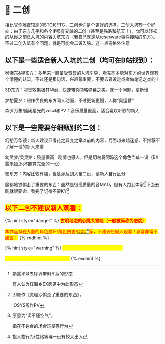 # 💠 二创

相比官作难度较高的STG和FTG，二创也许是个更好的选择。二创入坑有一个好处：由于东方几乎和各个IP都有交融的二创（甚至是铁路和航天！），你可以轻松的从你之前已入坑的内容入坑东方（我自己就是从resenware事件接触的东方）。不过二创入坑有个问题，就是可能会二设入脑。这一点需格外注意

## 以下是一些适合新人入坑的二创（均可在B站找到）：

猴懂东&猩东方：多年来一直备受赞誉的入坑引导，看完基本能对东方的世界观有个清楚的认知。不过还是那句话，兴趣最重要，不要去背设定或者做笔记之类的！

3D东方：视觉效果极其华丽，快速带你领略弹幕之美。就一个问题，更新慢

梦想夏乡：制作优良的东方同人动画，不过更新更慢，人称“奥运番”

森罗万象/幽闭星光的vocal和PV：音乐质量很高，适合喜欢听歌的新人

## 以下是一些需要仔细甄别的二创：

幻想万华镜：新人建议只看花之异变之章以前的内容，后面越来越迷惑，不推荐不了解一设的新人来看

幼灵梦/灵灵梦：质量很高，剧情也感人，但是切勿将阿妈这个角色当成一设（EX露米娅[^1]也不能算完全的一设）

梗东方：内容比较有趣，但是涉及到大量二设，请新人自行区分

魔都地铁偷走了重要的东西：虽然是很高质量的音MAD，但有人跑到本家[^2]下面去刷就很要命。看完了记得不要KY[^3]

## <mark style="color:red;">以下二创不建议新人观看：</mark>

{% hint style="danger" %}
<mark style="color:red;">**古明地恋的心跳大冒险（一般被简称为恋跳）**</mark>

<mark style="color:red;">本作品存在大量的角色崩坏/角色伤害/</mark>[<mark style="color:red;">OOC</mark>](#user-content-fn-4)[^4]<mark style="color:red;">等，不建议任何人观看！非常非常不建议！</mark>
{% endhint %}



{% hint style="warning" %}
<mark style="color:yellow;">**幻想万华镜花之异变之章及之后**</mark>

<mark style="color:yellow;">内容逐渐离谱，建议新人不要去看</mark>
{% endhint %}



[^1]: 指露米娅去除发带封印后的形态

    有人认为红魔乡EX面道中为此形态

[^2]: 即原作《魔理沙偷走了重要的东西》，

    IOSYS所作PV

[^3]: 原意为“读不懂空气”，

    指在不适合的场合玩梗等行为

[^4]: 指人物行为/性格等与一设有较大出入
